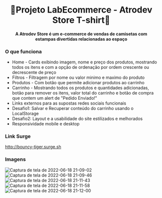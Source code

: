 <h1 align="center">🛒Projeto LabEcommerce - Atrodev Store T-shirt🚀</h1>


<h4 align="center">A Atrodev Store é um e-commerce de vendas de camisetas com estampas divertidas relacionadas ao espaço</h4>

### O que funciona
- Home - Cards exibindo imagem, nome e preço dos produtos, mostrando todos os itens e com a opção de ordenação por ordem crescente ou decrescente de preço
- Filtros - Filtragem por nome ou valor minimo e maximo do produto
- Produtos - Com botão que permite adicionar produtos ao carrinho
- Carrinho - Mostrando todos os produtos e quantidades adicionadas, botão para remover os itens, valor total do carrinho e botão de compra que contem um alert de "Pedido Enviado!"
- Links externos para as supostas redes sociais funcionais
- Desafio1: Salvar e Recuperar conteúdo do carrinho usando o LocalStorage
- Desafio2: Layout e a usabilidade do site estilizados e melhorados
- Responsividade mobile e desktop

### Link Surge 
http://bouncy-tiger.surge.sh

### Imagens

![Captura de tela de 2022-06-18 21-09-02](https://user-images.githubusercontent.com/104766367/174460834-9f867516-58f9-4981-afa3-86e0c0177d02.png)
![Captura de tela de 2022-06-18 21-09-46](https://user-images.githubusercontent.com/104766367/174460835-8847e83f-fd05-4149-8824-771f0b9db2ad.png)
![Captura de tela de 2022-06-18 21-11-43](https://user-images.githubusercontent.com/104766367/174460836-66fc0ed6-e85d-432e-818f-8e9ec41e667f.png)
![Captura de tela de 2022-06-18 21-11-58](https://user-images.githubusercontent.com/104766367/174460837-d4d10be6-c860-4941-a9c4-4872a15eb49c.png)
![Captura de tela de 2022-06-18 21-12-00](https://user-images.githubusercontent.com/104766367/174460839-7c5e6b85-151b-427f-a7dd-ed01dc968978.png)
